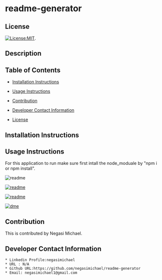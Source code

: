 # readme-generator
## License
  [![License:MIT](https://img.shields.io/badge/License-MIT-yellow.svg)](https://opensource.org/licenses/MIT).

   ## Description
   
   ## Table of Contents
   * [Installation Instructions](#installation-instructions)
   
   * [Usage Instructions](#usage-instructions)
   
   * [Contribution](#Contribution)
   
   * [Developer Contact Information](#Developer-Contact-Information)
     
  * [License](#license)

   ## Installation Instructions
   
   ## Usage Instructions
   For  this application to run make sure first intall the node_moduale by
    "npm i or npm install".

  ![readme](imagescreen)

  [![readme](imagescreen1)](url.png)

  [![readme](imagescreen2)](url.png)

  [![dme](imagescreen3)](url.png)


  ## Contribution
   This is contributed by Negasi Michael.

   ## Developer Contact Information
    * Linkedin Profile:negasimichael
    * URL : N/A
    * Github URL:https://github.com/negasimichael/readme-generator
    * Email: negasimichael1@gmail.com
   
  